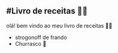 ## #Livro de receitas :man_cook:

olá! bem vindo ao meu livro de receitas :man_cook:

- strogonoff de frando
- Churrasco :barber:


